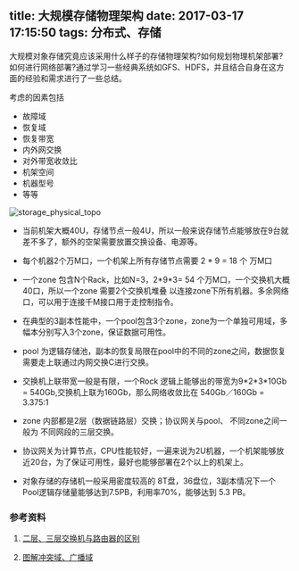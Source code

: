 title: 大规模存储物理架构
date: 2017-03-17 17:15:50
tags: 分布式、存储
---

大规模对象存储究竟应该采用什么样子的存储物理架构?如何规划物理机架部署?如何进行网络部署?通过学习一些经典系统如GFS、HDFS，并且结合自身在这方面的经验和需求进行了一些总结。


考虑的因素包括

* 故障域
* 恢复域
* 恢复带宽
* 内外网交换
* 对外带宽收敛比
* 机架空间
* 机器型号
* 等等


![storage_physical_topo](http://tom.nos-eastchina1.126.net/storage_physical_topo.jpg)

* 当前机架大概40U，存储节点一般4U，所以一般来说存储节点能够放在9台就差不多了，额外的空架需要放置交换设备、电源等。

* 每个机器2个万M口，一个机架上所有存储节点需要 2 * 9 = 18 个 万M口

* 一个zone 包含N个Rack，比如N=3，2\*9\*3= 54 个万M口，一个交换机大概40口，所以一个zone 需要2个交换机堆叠 以连接zone下所有机器。多余网络口，可以用于连接千M接口用于走控制指令。

*  在典型的3副本性能中，一个pool包含3个zone，zone为一个单独可用域，多幅本分别写入3个zone，保证数据可用性。

* pool 为逻辑存储池，副本的恢复局限在pool中的不同的zone之间，数据恢复需要走上联通过内网交换C进行交换。

* 交换机上联带宽一般是有限，一个Rock 逻辑上能够出的带宽为9\*2\*3\*10Gb = 540Gb,交换机上联为160Gb，那么网络收敛比在 540Gb／160Gb = 3.375:1

* zone 内部都是2层（数据链路层）交换；协议网关与pool、 不同zone之间一般为 不同网段的三层交换。

*  协议网关为计算节点，CPU性能较好，一遍来说为2U机器，一个机架能够放近20台，为了保证可用性，最好也能够部署在2个以上的机架上。

* 对象存储的存储机一般采用密度较高的  8T盘，36盘位，3副本情况下一个Pool逻辑存储量能够达到7.5PB，利用率70%，能够达到 5.3 PB。


### 参考资料

1. [二层、三层交换机与路由器的区别](http://tom.nos-eastchina1.126.net/%E4%BA%8C%E5%B1%82%E3%80%81%E4%B8%89%E5%B1%82%E4%BA%A4%E6%8D%A2%E6%9C%BA%E4%B8%8E%E8%B7%AF%E7%94%B1%E5%99%A8%E7%9A%84%E5%8C%BA%E5%88%AB.pdf)

2. [图解冲突域、广播域](http://kazge.com/archives/209.html)